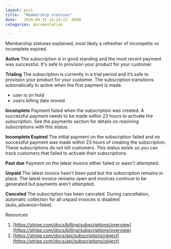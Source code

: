 ```yaml
---
layout: post
title:  "Membership statuses"
date:   2020-09-15 14:24:13 -0600
categories: documentation

---
```

Membership statuses explained, most likely a refresher of incompelte vs incomplete expired.

**Active**
The subscription is in good standing and the most recent payment was successful. It's safe to provision your product for your customer.

**Trialing**
The subscription is currently in a trial period and it’s safe to provision your product for your customer. The subscription transitions automatically to active when the first payment is made.
- user is on hold
- users billing date moved

**Incomplete**
Payment failed when the subscription was created. A successful payment needs to be made within 23 hours to activate the subscription. See the payments section for details on resolving subscriptions with this status.

**Incomplete Expired**
The initial payment on the subscription failed and no successful payment was made within 23 hours of creating the subscription. These subscriptions do not bill customers. This status exists so you can track customers that failed to activate their subscriptions.

**Past due**
Payment on the latest invoice either failed or wasn't attempted.

**Unpaid**
The latest invoice hasn't been paid but the subscription remains in place. The latest invoice remains open and invoices continue to be generated but payments aren't attempted.

**Canceled**
The subscription has been canceled. During cancellation, automatic collection for all unpaid invoices is disabled (auto_advance=false).

Resources
1. [https://stripe.com/docs/billing/subscriptions/overview](https://stripe.com/docs/billing/subscriptions/overview)
2. [https://stripe.com/docs/api/subscriptions/object](https://stripe.com/docs/api/subscriptions/object)